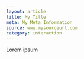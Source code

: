 ```yaml
---
layout: article
title: My Title
meta: My Meta Information
source: www.mysourceurl.com
category: interaction
---
```


Lorem ipsum

